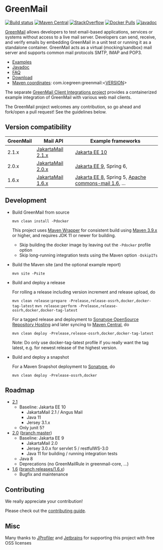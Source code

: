 # GreenMail
[![Build status](https://circleci.com/gh/greenmail-mail-test/greenmail/tree/master.svg?style=shield)](https://app.circleci.com/pipelines/github/greenmail-mail-test) [![Maven Central](https://img.shields.io/maven-central/v/com.icegreen/greenmail.svg)](http://search.maven.org/#search%7Cga%7C1%7Cg%3A%22com.icegreen%22%20AND%20a%3A%22greenmail%22) [![StackOverflow](http://img.shields.io/badge/stackoverflow-greenmail-green.svg)](http://stackoverflow.com/questions/tagged/greenmail) [![Docker Pulls](https://img.shields.io/docker/pulls/greenmail/standalone.svg?maxAge=604800)][docker-hub] [![javadoc](https://javadoc.io/badge2/com.icegreen/greenmail/javadoc.svg)](https://javadoc.io/doc/com.icegreen/greenmail)

[GreenMail][greenmail_project_site] allows developers to test email-based applications, services or systems without access to a live mail server.
Developers can send, receive, and verify emails by embedding GreenMail in a unit test or running it as a standalone container.
GreenMail acts as a virtual (mocking/sandbox) mail server and supports common mail protocols SMTP, IMAP and POP3.

* [Examples][greenmail_examples]
* [Javadoc][greenmail_javadoc]
* [FAQ][greenmail_faq]
* [Download][greenmail_download]
* [Maven coordinates][maven_repository_com]: com.icegreen:greenmail:\<[VERSION](https://github.com/greenmail-mail-test/greenmail/releases/)\>

The separate [GreenMail Client Integrations project](https://github.com/greenmail-mail-test/greenmail-client-integrations) provides
a containerized example integration of GreenMail with various web mail clients. 

The GreenMail project welcomes any contribution, so go ahead and fork/open a pull request! See the guidelines below.

## Version compatibility

| GreenMail | Mail API                   | Example frameworks                                                            |
|-----------|----------------------------|-------------------------------------------------------------------------------|
| 2.1.x     | [JakartaMail 2.1.x][jm_21] | [Jakarta EE 10][jakarta_ee_10]                                                |
| 2.0.x     | [JakartaMail 2.0.x][jm_20] | [Jakarta EE 9][jakarta_ee_9], Spring 6,                                       |
| 1.6.x     | [JakartaMail 1.6.x][jm_16] | [Jakarta EE 8][jakarta_ee_8], Spring 5, [Apache commons-mail 1.6][a_c_m], ... |

## Development

* Build GreenMail from source 

  `mvn clean install -Pdocker`

  This project uses [Maven Wrapper][maven_wrapper] for consistent build using [Maven 3.9.x][maven_download] or higher, and requires JDK 11 or newer for building.

  * Skip building the docker image by leaving out the `-Pdocker` profile option
  * Skip long-running integration tests using the Maven option `-DskipITs`

* Build the Maven site (and the optional example report)

  `mvn site -Psite`

* Build and deploy a release

  For rolling a release including version increment and release upload, do

  `mvn clean release:prepare -Prelease,release-ossrh,docker,docker-tag-latest`
  `mvn release:perform -Prelease,release-ossrh,docker,docker-tag-latest`

  For a tagged release and deployment to [Sonatype OpenSource Repository Hosting][ossrh_maven] and later syncing to [Maven Central][maven_repository_release], do

  `mvn clean deploy -Prelease,release-ossrh,docker,docker-tag-latest`

  Note: Do only use docker-tag-latest profile if you really want the tag latest, e.g. for newest release of the highest version.

* Build and deploy a snapshot

  For a Maven Snapshot deployment to [Sonatype][maven_repository_snapshot], do

  `mvn clean deploy -Prelease-ossrh,docker`

[a_c_m]: https://commons.apache.org/proper/commons-email/index.html 
[greenmail_project_site]: https://greenmail-mail-test.github.io/greenmail/
[greenmail_examples]: https://greenmail-mail-test.github.io/greenmail#examples
[greenmail_faq]: https://greenmail-mail-test.github.io/greenmail#faq
[greenmail_javadoc]: https://javadoc.io/doc/com.icegreen/greenmail
[greenmail_download]: https://greenmail-mail-test.github.io/greenmail#download
[greenmail_sf_site]: https://sourceforge.net/p/greenmail
[maven_repository_com]: http://mvnrepository.com/artifact/com.icegreen/greenmail
[maven_download]: http://maven.apache.org
[ossrh_maven]: http://central.sonatype.org/pages/apache-maven.html
[maven_repository_snapshot]: https://oss.sonatype.org/content/repositories/snapshots/com/icegreen/
[maven_repository_release]: http://central.maven.org/maven2/com/icegreen/
[maven_wrapper]: https://maven.apache.org/wrapper/
[github_fork]: https://help.github.com/articles/fork-a-repo/
[github_pull_request]: https://help.github.com/articles/creating-a-pull-request/
[docker-hub]: https://hub.docker.com/r/greenmail/standalone/
[jm_21]: https://projects.eclipse.org/projects/ee4j.mail
[jm_20]: https://projects.eclipse.org/projects/ee4j.mail
[jm_16]: https://projects.eclipse.org/projects/ee4j.mail
[jakarta_ee_10]: https://jakarta.ee/release/10/
[jakarta_ee_9]: https://jakarta.ee/release/9/
[jakarta_ee_8]: https://jakarta.ee/release/8/

## Roadmap

* [2.1](https://github.com/greenmail-mail-test/greenmail/milestone/39)
  * Baseline: Jakarta EE 10
    * JakartaMail 2.1 / Angus Mail
    * Java 11
    * Jersey 3.1.x
  * Only junit 5?
* [2.0](https://github.com/greenmail-mail-test/greenmail/milestone/3) ([branch master](https://github.com/greenmail-mail-test/greenmail/tree/master))
  * Baseline: Jakarta EE 9
    * JakartaMail 2.0
    * Jersey 3.0.x for servlet 5 / restfulWS-3.0
    * Java 11 for building / running integration tests
  * Java 8
  * Deprecations (no GreenMailRule in greenmail-core, ...)
* [1.6](https://github.com/greenmail-mail-test/greenmail/issues?q=is%3Aopen+is%3Aissue+milestone%3A1.6) ([branch releases/1.6.x](https://github.com/greenmail-mail-test/greenmail/tree/releases/1.6.x))
  * Bugfix and maintenance

## Contributing

We really appreciate your contribution!

Please check out the [contributing guide](CONTRIBUTING.md).

Misc
----
Many thanks to [JProfiler](http://www.ej-technologies.com/products/jprofiler/overview.html) and [Jetbrains](https://www.jetbrains.com/) for supporting this project with free OSS licenses

